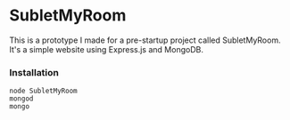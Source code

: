 # SubletMyRoom

This is a prototype I made for a pre-startup project called SubletMyRoom. It's a simple website using Express.js and MongoDB.

### Installation

```
node SubletMyRoom
mongod
mongo
```